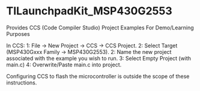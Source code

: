 # TILaunchpadKit_MSP430G2553
Provides CCS (Code Compiler Studio) Project Examples For Demo/Learning Purposes  

In CCS:
1: File -> New Project -> CCS -> CCS Project.
2: Select Target (MSP430Gxxx Family -> MSP430G2553).
2: Name the new project associated with the example you wish to run.
3: Select Empty Project (with main.c)
4: Overwrite/Paste main.c into project.

Configuring CCS to flash the microcontroller is outside the scope of these instructions.

